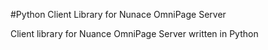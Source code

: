 #Python Client Library for Nunace OmniPage Server

Client library for Nuance OmniPage Server written in Python
